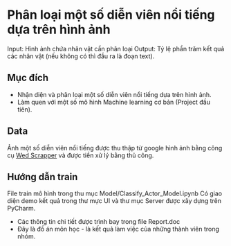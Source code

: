 # Phân loại một số diễn viên nổi tiếng dựa trên hình ảnh
Input: Hình ảnh chứa nhân vật cần phân loại
Output: Tỷ lệ phần trăm kết quả các nhân vật (nếu không có thì đầu ra là đoạn text).

## Mục đích
* Nhận diện và phân loại một số diễn viên nổi tiếng dựa trên hình ảnh.
* Làm quen với một số mô hình Machine learning cơ bản (Project đầu tiên).

## Data
Ảnh một số diễn viên nổi tiếng được thu thập từ google hình ảnh bằng công cụ [Wed Scrapper](https://webscraper.io/) và được tiền xử lý bằng thủ công.

## Hướng dẫn train

File train mô hình trong thu mục Model/Classify_Actor_Model.ipynb
Có giao diện demo kết quả trong thư mực UI và thư mục Server được xây dựng trên PyCharm.

* Các thông tin chi tiết được trình bay trong file Report.doc
* Đây là đồ án môn học - là kết quả làm việc của những thành viên trong nhóm.
